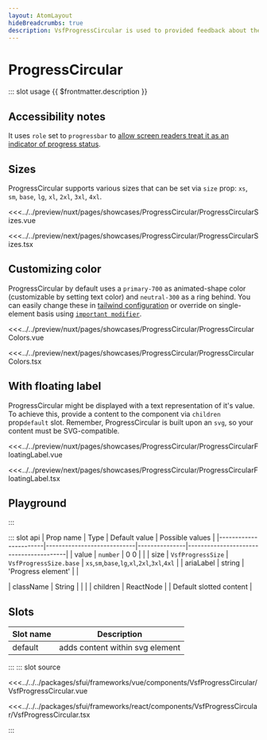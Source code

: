 ```yaml
---
layout: AtomLayout
hideBreadcrumbs: true
description: VsfProgressCircular is used to provided feedback about the duration and progression of a process to indicate how long a user will be waiting
---
```

# ProgressCircular

::: slot usage
{{ $frontmatter.description }}

## Accessibility notes

It uses `role` set to `progressbar` to [allow screen readers treat it as an indicator of progress status](https://developer.mozilla.org/en-US/docs/Web/Accessibility/ARIA/Roles/progressbar_role).

## Sizes

ProgressCircular supports various sizes that can be set via `size` prop: `xs`, `sm`, `base`, `lg`, `xl`, `2xl`, `3xl`, `4xl`.

<Showcase showcase-name="ProgressCircular/ProgressCircularSizes" style="min-height:320px">

<!-- vue -->
<<<../../preview/nuxt/pages/showcases/ProgressCircular/ProgressCircularSizes.vue
<!-- end vue -->
<!-- react -->
<<<../../preview/next/pages/showcases/ProgressCircular/ProgressCircularSizes.tsx
<!-- end react -->

</Showcase>

## Customizing color

ProgressCircular by default uses a `primary-700` as animated-shape color (customizable by setting text color) and `neutral-300` as a ring behind. You can easily change these in [tailwind configuration](https://tailwindcss.com/docs/configuration#theme) or override on single-element basis using [`important modifier`](https://tailwindcss.com/docs/configuration#important-modifier).

<Showcase showcase-name="ProgressCircular/ProgressCircularColors">

<!-- vue -->
<<<../../preview/nuxt/pages/showcases/ProgressCircular/ProgressCircularColors.vue
<!-- end vue -->
<!-- react -->
<<<../../preview/next/pages/showcases/ProgressCircular/ProgressCircularColors.tsx
<!-- end react -->

</Showcase>

## With floating label

ProgressCircular might be displayed with a text representation of it's value. To achieve this, provide a content to the component via <!-- react -->`children` prop<!-- end react --><!-- vue -->`default` slot<!-- end vue -->. Remember, ProgressCircular is built upon an `svg`, so your content must be SVG-compatible.

<Showcase showcase-name="ProgressCircular/ProgressCircularFloatingLabel">

<!-- vue -->
<<<../../preview/nuxt/pages/showcases/ProgressCircular/ProgressCircularFloatingLabel.vue
<!-- end vue -->
<!-- react -->
<<<../../preview/next/pages/showcases/ProgressCircular/ProgressCircularFloatingLabel.tsx
<!-- end react -->

</Showcase>

## Playground

<Generate />
:::

::: slot api
| Prop name             | Type                       | Default value | Possible values                        |
|-----------------------|----------------------------|---------------|----------------------------------------|
|  value                |  `number`                    | 0 0            |                                        |
|  size              |  `VsfProgressSize` |   `VsfProgressSize.base`        |   `xs`,`sm`,`base`,`lg`,`xl`,`2xl`,`3xl`,`4xl`  |
|  ariaLabel         |  string                    |   'Progress element'  |                                        |
<!-- react -->
|  className            |  String                    |               |                                        |
| children   | ReactNode          |               | Default slotted content            |
<!-- end react -->

<!-- vue -->
## Slots

| Slot name | Description                     |
| --------- | ------------------------------- |
| default   | adds content within svg element |
<!-- end vue -->
:::
::: slot source
<SourceCode>
<!-- vue -->
<<<../../../packages/sfui/frameworks/vue/components/VsfProgressCircular/VsfProgressCircular.vue
<!-- end vue -->
<!-- react -->
<<<../../../packages/sfui/frameworks/react/components/VsfProgressCircular/VsfProgressCircular.tsx
<!-- end react -->
</SourceCode>
:::
